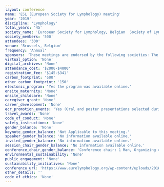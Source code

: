 ```yaml
---
layout: conference 
name: 'ESL (European Society for Lymphology) meeting'
year: '2019'
discipline: 'Lymphology'
total_years: '45'
society_name: 'European Society for Lymphology, Belgian  Society of Lymphology (BeSL) and of the Group R&D Clinical Applications of Fluorescence Imagings(GCAFI) '
society_members: '500'
attendees: '300'
venue: 'Brussels, Belgium'
frequency: 'Annual'
sponsors: 'These meetings are endorsed by the following societies: The European Society of Molecular Imaging (ESMI), The Royal Belgian Society for Surgery (RBSS), The Royal Belgian Society for Plastic Surgery, Reconstructive and Aesthetic Surgery(RBSPS), The Spanish Group of Lymphology (Grupo Espanol de Linfologia, GEL), The Swedish Lymphology Association (SLA)'
virtual_option: 'None'
digital_archives: 'None'
attendance_cost: '$2000-$4000'
registration_fee: '$145-$341'
carbon_footprint: '600'
other_carbon_footprint: '150'
electonic_program: 'Yes the program was available online.'
onsite_maternity: 'None'
onsite_childcare: 'None'
caregiver_grant: 'None'
career_development: 'None'
ecr_promotion_events: 'Yes (Oral and poster presentations selected during the 45th meeting of the European Society of Lymphology in Brussels the 3rd and 4rth of May 2019. The authors who will have published their work in the European Journal of Lymphology and Related Problems within the forthcoming year will share one sum of 1000 Euros.)'
travel_awards: 'None'
code_of_conduct: 'None'
safety_instructions: 'None'
gender_balance: 'None'
keynote_gender_balance: 'Not Applicable to this meeting.'
speaker_gender_balance: 'No information available online.'
invited_gender_balance: 'No information available online.'
session_chair_gender_balance: 'No information available online.'
conference_chair_gender_balance: 'Conference chair: 1 Man, Organizing committee: 6 Men, 3 Women, National Scientific Committee: 11 Men: 4 Women'
environmental_sustainability: 'None'
public_engagement: 'None'
sustainability_initiatives: 'None'
conference_url: 'https://www.eurolymphology.org/wp-content/uploads/2018/12/Presentation-esl-2019-draft-n4-17122018.pdf'
other_details: ''
code_of_ethics: 'None'
---
```

